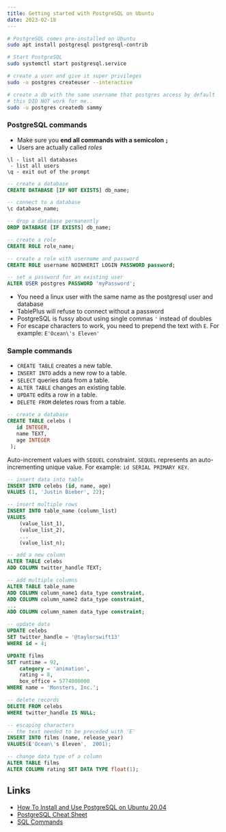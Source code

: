 ```yaml
---
title: Getting started with PostgreSQL on Ubuntu
date: 2023-02-18
---
```


```bash
# PostgreSQL comes pre-installed on Ubuntu
sudo apt install postgresql postgresql-contrib

# Start PostgreSQL
sudo systemctl start postgresql.service

# create a user and give it super privileges
sudo -u postgres createuser --interactive

# create a db with the same username that postgres access by default
# this DID NOT work for me..
sudo -u postgres createdb sammy
```


### PostgreSQL commands

- Make sure you **end all commands with a semicolon `;`**
- Users are actually called _roles_

```
\l - list all databases
 - list all users
\q - exit out of the prompt
```

```sql
-- create a database
CREATE DATABASE [IF NOT EXISTS] db_name;

-- connect to a database
\c database_name;

-- drop a database permanently
DROP DATABASE [IF EXISTS] db_name;

-- create a role
CREATE ROLE role_name;

-- create a role with username and password
CREATE ROLE username NOINHERIT LOGIN PASSWORD password;

-- set a password for an existing user
ALTER USER postgres PASSWORD 'myPassword';
```

- You need a linux user with the same name as the postgresql user and database
- TablePlus will refuse to connect without a password
- PostgreSQL is fussy about using single commas `'` instead of doubles
- For escape characters to work, you need to prepend the text with `E`. For example: `E'Ocean\'s Eleven'`
### Sample commands

- `CREATE TABLE` creates a new table.
- `INSERT INTO` adds a new row to a table.
- `SELECT` queries data from a table.
- `ALTER TABLE` changes an existing table.
- `UPDATE` edits a row in a table.
- `DELETE FROM` deletes rows from a table.


```sql
-- create a database
CREATE TABLE celebs (
   id INTEGER,
   name TEXT,
   age INTEGER
 );
```

Auto-increment values with `SEQUEL` constraint. `SEQUEL` represents an auto-incrementing unique value. For example: `id SERIAL PRIMARY KEY`.

```sql
-- insert data into table
INSERT INTO celebs (id, name, age) 
VALUES (1, 'Justin Bieber', 22);
```

```sql
-- insert multiple rows
INSERT INTO table_name (column_list)
VALUES
    (value_list_1),
    (value_list_2),
    ...
    (value_list_n);
```

```sql
-- add a new column
ALTER TABLE celebs 
ADD COLUMN twitter_handle TEXT;
```

```sql
-- add multiple columns
ALTER TABLE table_name
ADD COLUMN column_name1 data_type constraint,
ADD COLUMN column_name2 data_type constraint,
...
ADD COLUMN column_namen data_type constraint;
```

```sql
-- update data
UPDATE celebs 
SET twitter_handle = '@taylorswift13' 
WHERE id = 4; 

UPDATE films
SET runtime = 92,
    category = 'animation',
    rating = 8,
    box_office = 5774000000   
WHERE name = 'Monsters, Inc.';
```

```sql
-- delete records
DELETE FROM celebs 
WHERE twitter_handle IS NULL;
```

```sql
-- escaping characters
-- the text needed to be preceded with 'E'
INSERT INTO films (name, release_year)
VALUES(E'Ocean\'s Eleven',  2001);
```

```sql
-- change data type of a column
ALTER TABLE films
ALTER COLUMN rating SET DATA TYPE float(1);
```

Links
---

- [How To Install and Use PostgreSQL on Ubuntu 20.04](https://www.digitalocean.com/community/tutorials/how-to-install-and-use-postgresql-on-ubuntu-20-04)
- [PostgreSQL Cheat Sheet](https://www.postgresqltutorial.com/postgresql-cheat-sheet/)
- [SQL Commands](https://www.codecademy.com/article/sql-commands)